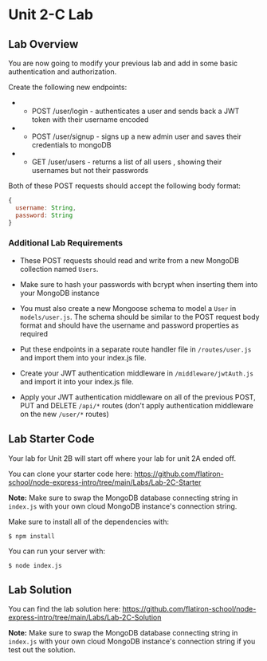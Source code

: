 # Unit 2-C Lab

## Lab Overview

You are now going to modify your previous lab and add in some basic authentication and authorization.

Create the following new endpoints:
* - POST /user/login - authenticates a user and sends back a JWT token with their username encoded
* - POST /user/signup - signs up a new admin user and saves their credentials to mongoDB
* - GET /user/users - returns a list of all users , showing their usernames but not their passwords

Both of these POST requests should accept the following body format:

```js
{
  username: String,
  password: String
}
```

### Additional Lab Requirements

* These POST requests should read and write from a new MongoDB collection named `Users`.

* Make sure to hash your passwords with bcrypt when inserting them into your MongoDB instance

* You must also create a new Mongoose schema to model a `User` in `models/user.js`. The schema should be similar to the POST request body format and should have the username and password properties as required

* Put these endpoints in a separate route handler file  in `/routes/user.js` and import them into your index.js file.

* Create your JWT authentication middleware in `/middleware/jwtAuth.js` and import it into your index.js file.

* Apply your JWT authentication middleware on all of the previous  POST, PUT and DELETE `/api/*` routes (don't apply authentication middleware on the new `/user/*` routes)

## Lab Starter Code

Your lab for Unit 2B will start off where your lab for unit 2A ended off. 

You can clone your starter code here:
https://github.com/flatiron-school/node-express-intro/tree/main/Labs/Lab-2C-Starter

**Note:** Make sure to swap the MongoDB database connecting string in `index.js` with your own cloud MongoDB instance's connection string.

Make sure to install all of the dependencies with:
```
$ npm install
```

You can run your server with:

```
$ node index.js
```

## Lab Solution

You can find the lab solution here:
https://github.com/flatiron-school/node-express-intro/tree/main/Labs/Lab-2C-Solution

**Note:** Make sure to swap the MongoDB database connecting string in `index.js` with your own cloud MongoDB instance's connection string if you test out the solution.
